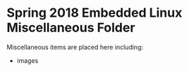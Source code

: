 # Spring 2018 Embedded Linux Miscellaneous Folder

Miscellaneous items are placed here including:  

*  images


